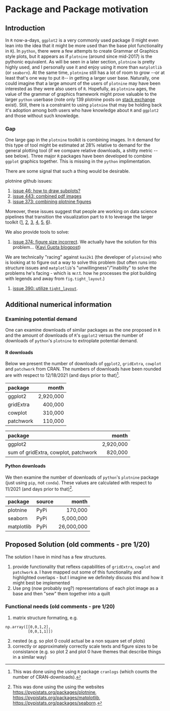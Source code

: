 # Package and Package motivation

## Introduction

In `R` now-a-days, `ggplot2` is a very commonly used package (I might even lean
into the idea that it might be more used than the base plot functionality in
`R`). In `python`, there were a few attempts to create Grammar of Graphics style
plots, but it appears as if `plotnine` (around since mid-2017) is the pythonic
equivalent. As will be seen in a later section, `plotnine` is pretty highly used,
and I personally use it and enjoy using it more than `matplotlib` (or `seaborn`).
At the same time, `plotnine` still has a lot of room to grow --or at least
that's one way to put it-- in getting a larger user base. Naturally, one could
imagine that a large amount of the users of `plotnine` may have been interested
as they were also users of `R`. Hopefully, as `plotnine` ages, the value of
the grammar of graphics framework might prove valuable to the larger `python`
userbase (note only 139 plotnine posts on
[stack exchange](https://stackoverflow.com/questions/tagged/plotnine) exist).
Still, there is a constraint to using `plotnine` that may be holding back it's
adoption among both users who have knowledge about `R` and `ggplot2` and those
without such knowledge.

### Gap

One large gap in the `plotnine` toolkit is combining images. In `R` demand for
this type of tool might be estimated at 28% relative to demand for the general
plotting tool (if we compare relative downloads, a shitty metric -- see below).
Three major `R` packages have been developed to combine `ggplot` graphics
together. This is missing in the `python` implimentation.

There are some signal that such a thing would be desirable.

plotnine github issues:
1. [issue 46: how to draw subplots?](https://github.com/has2k1/plotnine/issues/46)
2. [issue 443: combined pdf images](https://github.com/has2k1/plotnine/issues/443)
3. [issue 373: combining plotnine figures](https://github.com/has2k1/plotnine/issues/373)

Moreover, these issues suggest that people are working on data science pipelines
that transition the visualization part to `R` to leverage the larger toolkit
([1](https://github.com/has2k1/plotnine/issues/373#issuecomment-1002204659),
[2](https://github.com/has2k1/plotnine/issues/46#issuecomment-416880143),
[3](https://github.com/has2k1/plotnine/issues/46#issuecomment-444220936),
[4](https://github.com/has2k1/plotnine/issues/46#issuecomment-718723840),
[5](https://github.com/has2k1/plotnine/issues/457#issuecomment-727200970),
[6](https://github.com/has2k1/plotnine/issues/46#issuecomment-1002209781)).



We also provide tools to solve:
1. [issue 374: figure size incorrect](https://github.com/has2k1/plotnine/issues/374).
We actually have the solution for this problem...
([Kavi Gupta blogpost](https://kavigupta.org/2019/05/18/Setting-the-size-of-figures-in-matplotlib/))

We are technically "racing" against `kas2k1` (the developer of `plotnine`) who
is looking at to figure out a way to solve this problem (but often runs into
structure issues and `matplotlib`'s "unwillingness"/"inability" to solve the
problems he's facing - which is w.r.t. how he processes the plot building with
legends and away from `fig.tight_layout`.)
1. [issue 390: utilize `tight_layout`](https://github.com/has2k1/plotnine/issues/390).


## Additional numerical information

### Examining potential demand

One can examine downloads of similar packages as the one proposed in `R`
and the amount of downloads of `R`'s `ggplot2` versus the number of downloads
of `python`'s `plotnine` to extroplate potential demand.

#### R downloads

Below we present the number of downloads of `ggplot2`, `gridExtra`, `cowplot`
and `patchwork` from CRAN. The numbers of downloads have been rounded are with
respect to 12/18/2021 (and days prior to that)[^1].

[^1]: This was done using the using `R` package `cranlogs` (which counts the
  number of CRAN-downloads).

<!--
### R code

```r
library(cranlogs)
library(tidyverse)
library(lubridate)
package_names <- c("ggplot2", "gridExtra","patchwork", "cowplot")

end_date <- as.Date("2021-12-18", format = c("%Y-%m-%d"))
month_cut <-  as.Date("2021-11-18", format = c("%Y-%m-%d"))

cran_download_info <- cranlogs::cran_downloads(packages = package_names,
                         from =  end_date-365,
                         to = end_date)

year_downloads <- cran_download_info %>% group_by(package) %>%
  summarize(year = sum(count))

last_month <- cran_download_info %>%
  filter(date >= month_cut) %>%
  group_by(package) %>%
  summarize(month = sum(count))

left_join(year_downloads, last_month, by = "package") %>%
  mutate(across(.cols = c(year,month), .fns =  ~round(.x,-4))) %>%
  mutate(across(.cols = c(year,month),
                .fns = ~prettyNum(.x,big.mark=",",scientific=FALSE))) %>%
  knitr::kable(align = "lrr")
```
-->

|package   |     month|
|:---------|---------:|
|ggplot2   | 2,920,000|
|gridExtra |   400,000|
|cowplot   |   310,000|
|patchwork |   110,000|


|package                              |     month|
|:------------------------------------|---------:|
|ggplot2                              | 2,920,000|
|sum of gridExtra, cowplot, patchwork |   820,000|

#### Python downloads

We then examine the number of downloads of `python`'s `plotnine` package (just
using `pip`, not `conda`). These values are calculated with respect to 11/2021
(and days prior to that)[^2].

|package    |source|      month |
|:----------|:-----|-----------:|
| plotnine  | PyPi |    170,000 |
| seaborn   | PyPi |  5,000,000 |
| matplotlib| PyPi | 26,000,000 |


[^2]: This was done using the using the websites
https://pypistats.org/packages/plotnine,
https://pypistats.org/packages/matplotlib,
https://pypistats.org/packages/seaborn.


## Proposed Solution (old comments - pre 1/20)

The solution I have in mind has a few structures.

1. provide functionality that reflexs capabilities of `gridExtra`, `cowplot`
and `patchwork`
    a. I have mapped out some of this functionality and highlighted overlaps -
    but I imagine we definitely discuss this and how it might best be
    implemented
2. Use png (now probably svg?) representations of each plot image as a base and
then "sew" them together into a quilt


### Functional needs (old comments - pre 1/20)

1. matrix structure formating, e.g.
```
np.array([[0,0,1,2],
          [0,0,1,1]])
```
2. nested (e.g. so plot 0 could actual be a non square set of plots)
3. correctly or approximately correctly scale texts and figure sizes to be
consistance (e.g. so plot 2 and plot 0 have themes that describe things in a
similar way)




